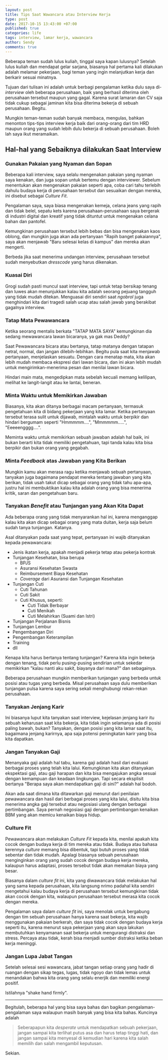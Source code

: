 ```yaml
---
layout: post
title: Tips Saat Wawancara atau Interview Kerja
type: post
date: 2017-10-15 13:43:00 +07:00
published: true
categories: life
tags: interview, lamar kerja, wawancara
author: Sendy
comments: true
---
```


Beberapa teman sudah lulus kuliah, tinggal saya kapan lulusnya? Setelah lulus kuliah dan mendapat gelar sarjana, biasanya hal pertama kali dilakukan adalah melamar pekerjaan, bagi teman yang ingin melanjutkan kerja dan berkarir sesuai minatnya.

Tujuan dari tulisan ini adalah untuk berbagi pengalaman ketika dulu saya di-_interview_ oleh beberapa perusahaan, baik yang berhasil diterima oleh perusahaan tersebut maupun yang gagal. Karena surat lamaran dan CV saja tidak cukup sebagai jaminan kita bisa diterima bekerja di sebuah perusahaan. Begitu.

Mungkin teman-teman sudah banyak membaca, mengulas, bahkan menonton tips-tips interview kerja baik dari orang-orang dari tim HRD maupun orang yang sudah lebih dulu bekerja di sebuah perusahaan. Boleh lah saya ikut meramaikan.

## Hal-hal yang Sebaiknya dilakukan Saat Interview

### Gunakan Pakaian yang Nyaman dan Sopan

Beberapa kali interview, saya selalu mengenakan pakaian yang nyaman saya kenakan, dan juga sopan untuk bertemu dengan interviewer. Sebelum menentukan akan mengenakan pakaian seperti apa, coba cari tahu terlebih dahulu budaya kerja di perusahaan tersebut dan sesuaikan dengan mereka, ini disebut sebagai _Culture Fit_.

Pengalaman saya, saya biasa mengenakan kemeja, celana jeans yang rapih dan tidak belel, sepatu kets karena perusahaan-perusahaan saya bergerak di industri digital dan kreatif yang tidak dituntut untuk mengenakan celana bahan dan pantofel.

Kemungkinan perusahaan tersebut lebih bebas dan bisa mengenakan kaos oblong, dan mungkin juga akan ada pertanyaan "Rapih banget pakaiannya", saya akan menjawab "Baru selesai kelas di kampus" dan mereka akan mengerti.

Berbeda jika saat menerima undangan interview, perusahaan tersebut sudah menyebutkan _dresscode_ yang harus dikenakan.

### Kuasai Diri

Grogi sudah pasti muncul saat interview, tapi untuk tetap bersikap tenang dan luwes akan menunjukkan kalau kita adalah seorang pejuang tangguh yang tidak mudah ditekan. Menguasai diri sendiri saat _ngobrol_ juga menghindari kita dari tragedi salah ucap atau salah jawab yang berakibat gagalnya interview.

### Tatap Mata Pewawancara

Ketika seorang mentalis berkata "TATAP MATA SAYA" kemungkinan dia sedang mewawancara lawan bicaranya, ya gak mas Deddy?

Saat Pewawancara bicara atau bertanya, tatap matanya dengan tatapan netral, normal, dan jangan dilebih-lebihkan. Begitu pula saat kita menjawab pertanyaan, menjelaskan sesuatu. Dengan cara menatap mata, kita akan lebih mudah membaca ekspresi dari lawan bicara, dan ini akan lebih mudah untuk mengirimkan-menerima pesan dan menilai lawan bicara.

Hindari main mata, mengedipkan mata sebelah kecuali memang kelilipan, melihat ke langit-langit atau ke lantai, beneran.

### Minta Waktu untuk Memikirkan Jawaban

Biasanya, kita akan ditanya berbagai macam pertanyaan, termasuk pengetahuan kita di bidang pekerjaan yang kita lamar. Ketika pertanyaan tersebut terasa sulit untuk dijawab, mintalah waktu untuk berpikir dan hindari bergumam seperti "Hmmmmm....", "Mmmmmm.....", "Eeeeengggg....".

Meminta waktu untuk memikirkan sebuah jawaban adalah hal baik, ini bukan berarti kita tidak memiliki pengetahuan, tapi tanda kalau kita bisa berpikir dan bukan orang yang gegabah.

### Minta _Feedback_ atas Jawaban yang Kita Berikan

Mungkin kamu akan merasa ragu ketika menjawab sebuah pertanyaan, tanyakan juga bagaimana pendapat mereka tentang jawaban yang kita berikan, tidak usah takut dicap sebagai orang yang tidak tahu apa-apa, justru hal ini membuktikan kalau kita adalah orang yang bisa menerima kritik, saran dan pengetahuan baru.

### Tanyakan _Benefit_ atau Tunjangan yang Akan Kita Dapat

Ada beberapa orang yang tidak menyarankan hal ini, karena menganggap kalau kita akan dicap sebagai orang yang mata duitan, kerja saja belum sudah tanya tunjangan. Katanya.

Asal ditanyakan pada saat yang tepat, pertanyaan ini wajib ditanyakan kepada pewawancara:
- Jenis ikatan kerja, apakah menjadi pekerja tetap atau pekerja kontrak
- Tunjangan Kesehatan, bisa berupa
  - BPJS
  - Asuransi Kesehatan Swasta
  - Reimbursement Biaya Kesehatan
  - _Coverage_ dari Asuransi dan Tunjangan Kesehatan
- Tunjangan Cuti
  - Cuti Tahunan
  - Cuti Sakit
  - Cuti Khusus, seperti:
    - Cuti Tidak Berbayar
    - Cuti Menikah
    - Cuti Melahirkan (Suami dan Istri)
- Tunjangan Perjalanan Bisnis
- Tunjangan Lembur
- Pengembangan Diri
- Pengembangan Keterampilan
- Training
- dll

Kenapa kita harus bertanya tentang tunjangan? Karena kita ingin bekerja dengan tenang, tidak perlu pusing-pusing sendirian untuk sekedar memikirkan "kalau nanti aku sakit, biayanya dari mana?" dan sebagainya.

Beberapa perusahaan mungkin memberikan tunjangan yang berbeda untuk posisi atau tugas yang berbeda. Misal perusahaan saya dulu memberikan tunjangan pulsa karena saya sering sekali menghubungi rekan-rekan perusahaan.

### Tanyakan Jenjang Karir

Ini biasanya luput kita tanyakan saat interview, kejelasan jenjang karir itu sebuah keharusan saat kita bekerja, kita tidak ingin selamanya ada di posisi paling bawah, bukan? Tanyakan, dengan posisi yang kita lamar saat itu, bagaimana jenjang karirnya, apa saja potensi peningkatan karir yang bisa kita dapatkan.

### Jangan Tanyakan Gaji

Menanyaka gaji adalah hal tabu, karena gaji adalah hasil dari evaluasi berbagai proses yang telah kita lalui. Kemungkinan kita akan ditanyakan ekspektasi gaji, atau gaji harapan dan kita bisa mengajukan angka sesuai dengan kemampuan dan keadaan lingkungan. Tapi secara eksplisit bertanya "Berapa saya akan mendapatkan gaji di sini?" adalah hal bodoh.

Akan ada saat dimana kita ditawarkan gaji menurut dari penilaian pewawancara dan hasil dari berbagai proses yang kita lalui, disitu kita bisa menerima angka gaji tersebut atau negosiasi ulang dengan berbagai pertimbangan. Saya pernah negosiasi gaji dengan pertimbangan kenaikan BBM yang akan memicu kenaikan biaya hidup.

### Culture Fit

Pewawancara akan melakukan _Culture Fit_ kepada kita, menilai apakah kita cocok dengan budaya kerja di tim mereka atau tidak. Budaya atau bahasa kerennya _culture_ memang bisa dibentuk, tapi butuh proses yang tidak sebentar dan tidak mudah. Apalagi biasanya sebuah perusahaan menginginkan orang yang sudah cocok dengan budaya kerja mereka, kalaupun harus adaptasi, proses tersebut tidak akan memakan biaya yang besar.

Biasanya dalam _culture fit_ ini, kita yang diwawancara tidak melakukan hal yang sama kepada perusahaan, kita langsung nrimo padahal kita sendiri mengetahui kalau budaya kerja di perusahaan tersebut kemungkinan tidak akan cocok dengan kita, walaupun perusahaan tersebut merasa kita cocok dengan mereka.

Pengalaman saya dalam _culture fit_ ini, saya menolak untuk bergabung dengan tim sebuah perusahaan hanya karena saat bekerja, kita wajib menggunakan pakaian berkerah, dan saya tidak cocok dengan budaya kerja seperti itu, karena menurut saya pekerjaan yang akan saya lakukan membutuhkan kenyamanan saat bekerja untuk mengurangi distraksi dan stress. Percaya atau tidak, kerah bisa menjadi sumber distraksi ketika beban kerja meninggi.

### Jangan Lupa Jabat Tangan

Setelah selesai sesi wawancara, jabat tangan setiap orang yang hadir di ruangan dengan sikap tegas, lugas, tidak ngoyo dan tidak lemas untuk menandakan bahwa kita orang yang selalu enerjik dan memiliki energi positif.

Istilahnya "shake hand firmly".

---

Begitulah, beberapa hal yang bisa saya bahas dan bagikan pengalaman-pengalaman saya walaupun masih banyak yang bisa kita bahas. Kuncinya adalah

> Seberapapun kita _desperate_ untuk mendapatkan sebuah pekerjaan, jangan sampai kita terlihat putus asa dan harus tetap tinggi hati, dan jangan sampai kita menyesal di kemudian hari karena kita salah memilih dan salah mengambil keputusan.

Sekian.